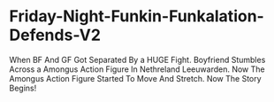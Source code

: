 # Friday-Night-Funkin-Funkalation-Defends-V2
When BF And GF Got Separated By a HUGE Fight. Boyfriend Stumbles Across a Amongus Action Figure In Nethreland Leeuwarden. Now The Amongus Action Figure Started To Move And Stretch. Now The Story Begins!
